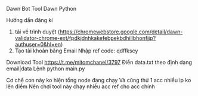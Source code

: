 Dawn Bot
Tool Dawn Python

Hướng dẩn đăng kí
1. tải về trình duyệt (https://chromewebstore.google.com/detail/dawn-validator-chrome-ext/fpdkjdnhkakefebpekbdhillbhonfjjp?authuser=0&hl=en)
2. Tạo tài khoản bằng Email
Nhập ref code: qdffkscy

Download Tool
https://t.me/mitomchanel/3797
Điền data.txt theo định dạng email|data
Lệnh python main.py

Cơ chế con này ko hiện tổng node đang chạy
Và cũng thử 1 acc nhiều ip ko lên điểm
Nên chơi tool này chạy nhiều acc ref cho acc chính